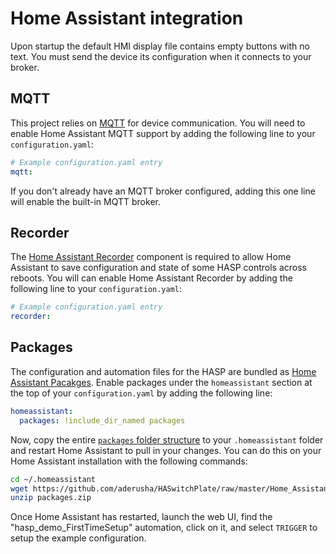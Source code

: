 # Home Assistant integration

Upon startup the default HMI display file contains empty buttons with no text.  You must send the device its configuration when it connects to your broker.

## MQTT

This project relies on [MQTT](https://home-assistant.io/docs/mqtt/) for device communication.  You will need to enable Home Assistant MQTT support by adding the following line to your `configuration.yaml`:

```yaml
# Example configuration.yaml entry
mqtt:
```

If you don't already have an MQTT broker configured, adding this one line will enable the built-in MQTT broker.

## Recorder

The [Home Assistant Recorder](https://www.home-assistant.io/components/recorder/) component is required to allow Home Assistant to save configuration and state of some HASP controls across reboots.  You will can enable Home Assistant Recorder by adding the following line to your `configuration.yaml`:

```yaml
# Example configuration.yaml entry
recorder:
```

## Packages

The configuration and automation files for the HASP are bundled as [Home Assistant Pacakges](https://www.home-assistant.io/docs/configuration/packages/).  Enable packages under the `homeassistant` section at the top of your `configuration.yaml` by adding the following line:

```yaml
homeassistant:
  packages: !include_dir_named packages
```

Now, copy the entire [`packages` folder structure](../Home_Assistant/packages) to your `.homeassistant` folder and restart Home Assistant to pull in your changes.  You can do this on your Home Assistant installation with the following commands:

```bash
cd ~/.homeassistant
wget https://github.com/aderusha/HASwitchPlate/raw/master/Home_Assistant/packages.zip
unzip packages.zip
```

Once Home Assistant has restarted, launch the web UI, find the "hasp_demo_FirstTimeSetup" automation, click on it, and select `TRIGGER` to setup the example configuration.